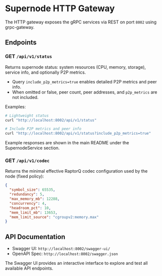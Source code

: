 # Supernode HTTP Gateway

The HTTP gateway exposes the gRPC services via REST on port `8002` using grpc-gateway.

## Endpoints

### GET `/api/v1/status`
Returns supernode status: system resources (CPU, memory, storage), service info, and optionally P2P metrics.

- Query `include_p2p_metrics=true` enables detailed P2P metrics and peer info.
- When omitted or false, peer count, peer addresses, and `p2p_metrics` are not included.

Examples:

```bash
# Lightweight status
curl "http://localhost:8002/api/v1/status"

# Include P2P metrics and peer info
curl "http://localhost:8002/api/v1/status?include_p2p_metrics=true"
```

Example responses are shown in the main README under the SupernodeService section.

### GET `/api/v1/codec`
Returns the minimal effective RaptorQ codec configuration used by the node (fixed policy):

```json
{
  "symbol_size": 65535,
  "redundancy": 5,
  "max_memory_mb": 12288,
  "concurrency": 4,
  "headroom_pct": 10,
  "mem_limit_mb": 13653,
  "mem_limit_source": "cgroupv2:memory.max"
}
```

## API Documentation

- Swagger UI: `http://localhost:8002/swagger-ui/`
- OpenAPI Spec: `http://localhost:8002/swagger.json`

The Swagger UI provides an interactive interface to explore and test all available API endpoints.
